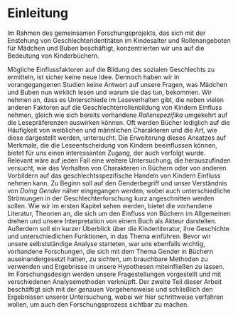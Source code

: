 
<!-- \onehalfspace -->

Einleitung
==========

Im Rahmen des gemeinsamen Forschungsprojekts, das sich mit der Enstehung von Geschlechteridentitäten im Kindesalter und Rollenangeboten für Mädchen und Buben beschäftigt, konzentrierten wir uns auf die Bedeutung von Kinderbüchern.

Mögliche Einflussfaktoren auf die Bildung des sozialen Geschlechts zu ermitteln, ist sicher keine neue Idee. 
Dennoch haben wir in vorangegangenen Studien keine Antwort auf unsere Fragen, was Mädchen und Buben nun wirklich lesen und warum sie das tun, bekommen. 
Wir nehmen an, dass es  Unterschiede im Leseverhalten gibt, die neben vielen anderen Faktoren auf die Geschlechterrollenbildung von Kindern Einfluss nehmen, gleich wie  sich bereits vorhandene *Rollenspezifika* umgekehrt auf die Lesepräferenzen auswirken können. 
Oft werden Bücher lediglich auf die Häufigkeit von weiblichen und männlichen Charakteren und die Art, wie diese dargestellt werden, untersucht. 
Die Erweiterung dieses Ansatzes auf Merkmale, die die Leseentscheidung von Kindern beeinflussen können, bietet für uns einen interessanten Zugang, der auch verfolgt wurde. 
Relevant wäre auf jeden Fall eine weitere Untersuchung, die herauszufinden versucht, wie das Verhalten von Charakteren in Büchern oder von anderen Vorbildern auf das geschlechtsspezifische Handeln von Kindern Einfluss nehmen kann.
Zu Beginn soll auf den Genderbegriff und unser Verständnis von *Doing Gender* näher eingegangen werden, wobei auch unterschiedliche Strömungen in der Geschlechterforschung kurz angeschnitten werden sollen. 
Wie wir im ersten Kapitel sehen werden, bietet die vorhandene Literatur, Theorien an, die sich um den Einfluss von Büchern im Allgemeinen drehen und unsere Interpretation von einem Buch als Akteur darstellen. Außerdem soll ein kurzer Überblick über die Kinderliteratur, ihre Geschichte und unterschiedlichen Funktionen, in das Thema einführen. 
Bevor wir unsere selbstständige Analyse starteten, war uns ebenfalls wichtig, vorhandene Forschungen, die sich mit dem Thema Gender in Büchern auseinandergesetzt hatten, zu sichten, um brauchbare Methoden zu verwenden und Ergebnisse in unsere Hypothesen miteinfließen zu lassen.
Im Forschungsdesign werden unsere Fragestellungen vorgestellt und mit verschiedenen Analysemethoden verknüpft.
Der zweite Teil dieser Arbeit beschäftigt sich mit der genauen Vorgehensweise und schließlich den Ergebnissen unserer Untersuchung, wobei wir hier schrittweise verfahren wollen, um auch den Forschungsprozess sichtbar zu machen.



